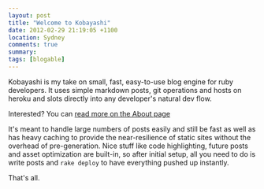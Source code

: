 ```yaml
---
layout: post
title: "Welcome to Kobayashi"
date: 2012-02-29 21:19:05 +1100
location: Sydney
comments: true
summary:
tags: [blogable]
---
```

Kobayashi is my take on small, fast, easy-to-use blog engine for ruby
developers. It uses simple markdown posts, git operations and hosts on
heroku and slots directly into any developer's natural dev flow.

Interested? You can [read more on the About page](/about)

<!--more-->
It's meant to handle large numbers of posts easily and still be fast as
well as has heavy caching to provide the near-resilience of static sites
without the overhead of pre-generation. Nice stuff like code
highlighting, future posts and asset optimization are built-in, so after
initial setup, all you need to do is write posts and `rake deploy` to have
everything pushed up instantly.

That's all.

